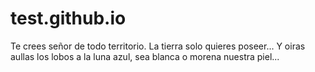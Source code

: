 # test.github.io
Te crees señor de todo territorio. La tierra solo quieres poseer...
Y oiras aullas los lobos a la luna azul, sea blanca o morena nuestra piel...
